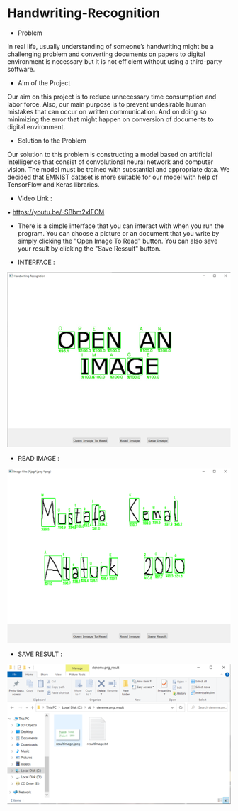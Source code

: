 # Handwriting-Recognition

* Problem

In real life, usually understanding of someone’s handwriting might be a challenging problem and converting documents on papers to digital environment is necessary but it is not efficient without using a third-party software.

* Aim of the Project

Our aim on this project is to reduce unnecessary time consumption and labor force. Also, our main purpose is to prevent undesirable human mistakes that can occur on written 
communication. And on doing so minimizing the error that might happen on conversion of documents to digital environment.

* Solution to the Problem

Our solution to this problem is constructing a model based on artificial intelligence that consist of convolutional neural network and computer vision.  The model must be trained 
with substantial and appropriate data. We decided that EMNIST dataset is more suitable for our model with help of TensorFlow and Keras libraries. 

* Video Link :

•	https://youtu.be/-SBbm2xIFCM


* There is a simple interface that you can interact with when you run the program. You can choose a picture or an document that you write by simply clicking the "Open Image To 
Read" button. You can also save your result by clicking the "Save Ressult" button.

* INTERFACE : 

![Game Process](https://github.com/coredumpz/Handwriting-Recognition/blob/main/Pictures/1.png)

* READ IMAGE :

![Game Process](https://github.com/coredumpz/Handwriting-Recognition/blob/main/Pictures/2.png)

* SAVE RESULT :

![Game Process](https://github.com/coredumpz/Handwriting-Recognition/blob/main/Pictures/3.png)
